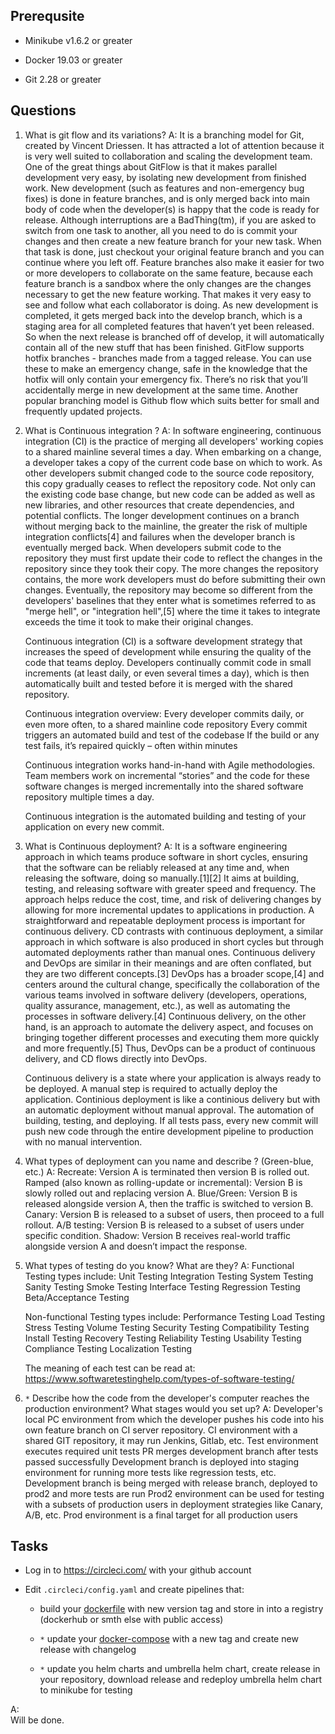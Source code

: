 ## Prerequsite

* Minikube v1.6.2 or greater

* Docker 19.03 or greater

* Git 2.28 or greater

## Questions

1. What is git flow and its variations?
A: 
	It is a branching model for Git, created by Vincent Driessen. It has attracted a lot of attention because it is very well suited to collaboration and scaling the development team.
	One of the great things about GitFlow is that it makes parallel development very easy, by isolating new development from finished work. New development (such as features and non-emergency bug fixes) is done in feature branches, and is only merged back into main body of code when the developer(s) is happy that the code is ready for release.
	Although interruptions are a BadThing(tm), if you are asked to switch from one task to another, all you need to do is commit your changes and then create a new feature branch for your new task. When that task is done, just checkout your original feature branch and you can continue where you left off.
	Feature branches also make it easier for two or more developers to collaborate on the same feature, because each feature branch is a sandbox where the only changes are the changes necessary to get the new feature working. That makes it very easy to see and follow what each collaborator is doing.
	As new development is completed, it gets merged back into the develop branch, which is a staging area for all completed features that haven’t yet been released. So when the next release is branched off of develop, it will automatically contain all of the new stuff that has been finished.
	GitFlow supports hotfix branches - branches made from a tagged release. You can use these to make an emergency change, safe in the knowledge that the hotfix will only contain your emergency fix. There’s no risk that you’ll accidentally merge in new development at the same time.
	Another popular branching model is Github flow which suits better for small and frequently updated projects.

2. What is Continuous integration ?
A:
	In software engineering, continuous integration (CI) is the practice of merging all developers' working copies to a shared mainline several times a day.
	When embarking on a change, a developer takes a copy of the current code base on which to work. As other developers submit changed code to the source code repository, this copy gradually ceases to reflect the repository code. Not only can the existing code base change, but new code can be added as well as new libraries, and other resources that create dependencies, and potential conflicts.
	The longer development continues on a branch without merging back to the mainline, the greater the risk of multiple integration conflicts[4] and failures when the developer branch is eventually merged back. When developers submit code to the repository they must first update their code to reflect the changes in the repository since they took their copy. The more changes the repository contains, the more work developers must do before submitting their own changes.
	Eventually, the repository may become so different from the developers' baselines that they enter what is sometimes referred to as "merge hell", or "integration hell",[5] where the time it takes to integrate exceeds the time it took to make their original changes.

	Continuous integration (CI) is a software development strategy that increases the speed of development while ensuring the quality of the code that teams deploy. Developers continually commit code in small increments (at least daily, or even several times a day), which is then automatically built and tested before it is merged with the shared repository.
	
	Continuous integration overview:
	    Every developer commits daily, or even more often, to a shared mainline code repository
	    Every commit triggers an automated build and test of the codebase
	    If the build or any test fails, it’s repaired quickly – often within minutes

	Continuous integration works hand-in-hand with Agile methodologies. Team members work on incremental “stories” and the code for these software changes is merged incrementally into the shared software repository multiple times a day.

	Continuous integration is the automated building and testing of your application on every new commit.


3. What is Continuous deployment?
A:
	It is a software engineering approach in which teams produce software in short cycles, ensuring that the software can be reliably released at any time and, when releasing the software, doing so manually.[1][2] It aims at building, testing, and releasing software with greater speed and frequency. The approach helps reduce the cost, time, and risk of delivering changes by allowing for more incremental updates to applications in production. A straightforward and repeatable deployment process is important for continuous delivery.
	CD contrasts with continuous deployment, a similar approach in which software is also produced in short cycles but through automated deployments rather than manual ones. 
	Continuous delivery and DevOps are similar in their meanings and are often conflated, but they are two different concepts.[3] DevOps has a broader scope,[4] and centers around the cultural change, specifically the collaboration of the various teams involved in software delivery (developers, operations, quality assurance, management, etc.), as well as automating the processes in software delivery.[4] Continuous delivery, on the other hand, is an approach to automate the delivery aspect, and focuses on bringing together different processes and executing them more quickly and more frequently.[5] Thus, DevOps can be a product of continuous delivery, and CD flows directly into DevOps.

	Continuous delivery is a state where your application is always ready to be deployed. A manual step is required to actually deploy the application.
	Continious deployment is like a continious delivery but with an automatic deployment without manual approval.
	The automation of building, testing, and deploying. If all tests pass, every new commit will push new code through the entire development pipeline to production with no manual intervention.

4. What types of deployment can you name and describe ? (Green-blue, etc.)
A:
	Recreate: Version A is terminated then version B is rolled out.
	Ramped (also known as rolling-update or incremental): Version B is slowly rolled out and replacing version A.
	Blue/Green: Version B is released alongside version A, then the traffic is switched to version B.
	Canary: Version B is released to a subset of users, then proceed to a full rollout.
	A/B testing: Version B is released to a subset of users under specific condition.
	Shadow: Version B receives real-world traffic alongside version A and doesn’t impact the response.


5. What types of testing do you know? What are they?
A:
    Functional Testing types include:
	    Unit Testing
	    Integration Testing
	    System Testing
	    Sanity Testing
	    Smoke Testing
	    Interface Testing
	    Regression Testing
	    Beta/Acceptance Testing

	Non-functional Testing types include:
	    Performance Testing
	    Load Testing
	    Stress Testing
	    Volume Testing
	    Security Testing
	    Compatibility Testing
	    Install Testing
	    Recovery Testing
	    Reliability Testing
	    Usability Testing
	    Compliance Testing
	    Localization Testing

	The meaning of each test can be read at: https://www.softwaretestinghelp.com/types-of-software-testing/


6. `*` Describe how the code from the developer's computer reaches the production environment? What stages would you set up?
A:
	Developer's local PC environment from which the developer pushes his code into his own feature branch on CI server repository.
	CI environment with a shared GIT repository, it may run Jenkins, Gitlab, etc.
	Test environment executes required unit tests
	PR merges development branch after tests passed successfully
	Development branch is deployed into staging environment for running more tests like regression tests, etc.
	Development branch is being merged with release branch, deployed to prod2 and more tests are run
	Prod2 environment can be used for testing with a subsets of production users in deployment strategies like Canary, A/B, etc.
	Prod environment is a final target for all production users

## Tasks

* Log in to https://circleci.com/ with your github account 

* Edit `.circleci/config.yaml` and create pipelines that:
    * build your [dockerfile](../02%20-%20dockerfile/Dockerfile) with new version tag and store in into a registry (dockerhub or smth else with public access)

    *  `*` update your [docker-compose](../03%20-%20docker-compose/example/docker-compose.yaml) with a new tag and create new release with changelog

    *  `*` update you helm charts and umbrella helm chart, create release in your repository, download release and redeploy umbrella helm chart to minikube for testing

A:	
	Will be done.